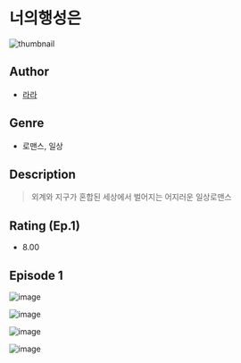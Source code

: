 # 너의행성은
![thumbnail](https://image-comic.pstatic.net/user_contents_data/challenge_comic/2023/05/25/366540/upload_7234581118470742834_480x623.jpeg)

## Author
- [라라](https://comic.naver.com/artistTitle?id=366540)

## Genre
- 로맨스, 일상

## Description
> 외계와 지구가 혼합된 세상에서 벌어지는 어지러운 일상로맨스


## Rating (Ep.1)
- 8.00

## Episode 1
![image](https://image-comic.pstatic.net/user_contents_data/challenge_comic/2023/05/25/366540/upload_7149011839968502069.jpeg)

![image](https://image-comic.pstatic.net/user_contents_data/challenge_comic/2023/05/25/366540/upload_7219380592833487413.jpeg)

![image](https://image-comic.pstatic.net/user_contents_data/challenge_comic/2023/05/25/366540/upload_3847256286122293345.jpeg)

![image](https://image-comic.pstatic.net/user_contents_data/challenge_comic/2023/05/25/366540/upload_3834033562793293875.jpeg)

